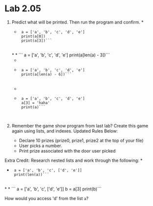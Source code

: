 # Lab 2.05

1. Predict what will be printed. Then run the program and confirm. 
    *  
    *  ```
        a = ['a', 'b', 'c', 'd', 'e']
        print(a[0])
        print(a[3])```
    <br>
    *  
    *  ```
        a = ['a', 'b', 'c', 'd', 'e']
        print(a[len(a) - 3])```
    <br>
    
    *  
    *  ```
        a = ['a', 'b', 'c', 'd', 'e']
        print(a[len(a) - 6])```
    <br>
    
    *  
    *  ```
        a = ['a', 'b', 'c', 'd', 'e']
        a[3] = 'haha'
        print(a)```
    <br> 
    

2. Remember the game show program from last lab? Create this game again using lists, and indexes. Updated Rules Below: 
    * Declare 10 prizes (prize0, prize1, prize2 at the top of your file)
    * User picks a number.
    * Print prize associated with the door user picked 


Extra Credit: Research nested lists and work through the following: 
* 
*  ```
    a = ['a', 'b', 'c', ['d', 'e']]
    print(len(a))```
<br>
*
*  ```
    a = ['a', 'b', 'c', ['d', 'e']]
    b = a[3]
    print(b)```
<br>

How would you access 'd' from the list `a`? 
